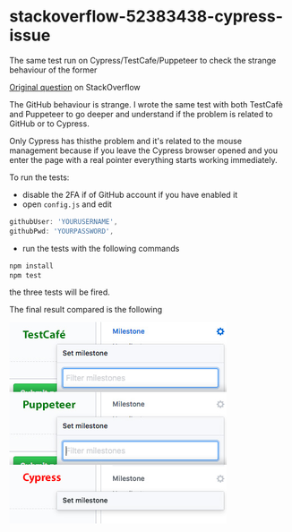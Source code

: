 # stackoverflow-52383438-cypress-issue
The same test run on Cypress/TestCafe/Puppeteer to check the strange behaviour of the former

[Original question](https://stackoverflow.com/questions/52383438/why-i-cannot-display-available-milestones-in-new-issue-form-inside-chrome-cypre?noredirect=1#comment91788007_52383438) on StackOverflow

The GitHub behaviour is strange. I wrote the same test with both TestCafè and Puppeteer to go deeper and understand if the problem is related to GitHub or to Cypress.

Only Cypress has thisthe problem and it's related to the mouse management because if you leave the Cypress browser opened and you enter the page with a real pointer everything starts working immediately.

To run the tests:
- disable the 2FA if of GitHub account if you have enabled it
- open ```config.js``` and edit
```javascript
githubUser: 'YOURUSERNAME',
githubPwd: 'YOURPASSWORD',
```
- run the tests with the following commands
```bash
npm install
npm test
```
the three tests will be fired.

The final result compared is the following

![](screenshots-compared.jpg?raw=true)
